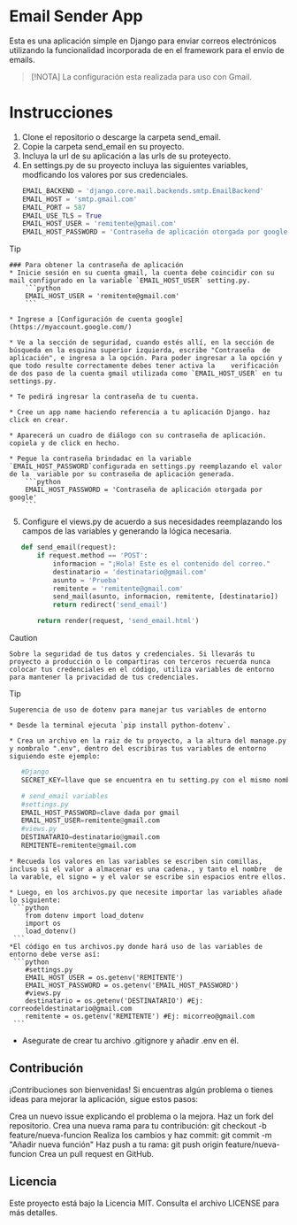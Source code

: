 # Email Sender App

Esta es una aplicación simple en Django para enviar correos electrónicos utilizando la funcionalidad incorporada de en el framework para el envío de emails. 


>[!NOTA]
    La configuración esta realizada para uso con Gmail.


# Instrucciones

1. Clone el repositorio o descarge la carpeta send_email.
2. Copie la carpeta send_email en su proyecto.
3. Incluya la url de su aplicación a las urls de su proteyecto.
4. En settings.py de su proyecto incluya las siguientes variables, modficando los valores por sus credenciales.
    ```python
    EMAIL_BACKEND = 'django.core.mail.backends.smtp.EmailBackend'
    EMAIL_HOST = 'smtp.gmail.com'
    EMAIL_PORT = 587
    EMAIL_USE_TLS = True
    EMAIL_HOST_USER = 'remitente@gmail.com'
    EMAIL_HOST_PASSWORD = 'Contraseña de aplicación otorgada por google'
    ```

>[!TIP]
    ### Para obtener la contraseña de aplicación
    * Inicie sesión en su cuenta gmail, la cuenta debe coincidir con su mail configurado en la variable `EMAIL_HOST_USER` setting.py.
        ```python
        EMAIL_HOST_USER = 'remitente@gmail.com'
        ```

    * Ingrese a [Configuración de cuenta google](https://myaccount.google.com/)

    * Ve a la sección de seguridad, cuando estés allí, en la sección de búsqueda en la esquina superior izquierda, escribe "Contraseña  de aplicación", e ingresa a la opción. Para poder ingresar a la opción y que todo resulte correctamente debes tener activa la    verificación de dos paso de la cuenta gmail utilizada como `EMAIL_HOST_USER` en tu settings.py.

    * Te pedirá ingresar la contraseña de tu cuenta.

    * Cree un app name haciendo referencia a tu aplicación Django. haz click en crear.

    * Aparecerá un cuadro de diálogo con su contraseña de aplicación. copiela y de click en hecho.

    * Pegue la contraseña brindadac en la variable `EMAIL_HOST_PASSWORD`configurada en settings.py reemplazando el valor de la  variable por su contraseña de aplicación generada.
        ```python
        EMAIL_HOST_PASSWORD = 'Contraseña de aplicación otorgada por google'
        ```

5. Configure el views.py de acuerdo a sus necesidades reemplazando los campos de las variables y generando la lógica necesaria.
 ```python
    def send_email(request):
        if request.method == 'POST':
            informacion = "¡Hola! Este es el contenido del correo."
            destinatario = 'destinatario@gmail.com'
            asunto = 'Prueba'
            remitente = 'remitente@gmail.com'
            send_mail(asunto, informacion, remitente, [destinatario])
            return redirect('send_email')

        return render(request, 'send_email.html') 
 ```
>[!CAUTION]
    Sobre la seguridad de tus datos y credenciales. Si llevarás tu proyecto a producción o lo compartiras con terceros recuerda nunca colocar tus credenciales en el código, utiliza variables de entorno para mantener la privacidad de tus credenciales.

>[!TIP]
    Sugerencia de uso de dotenv para manejar tus variables de entorno

    * Desde la terminal ejecuta `pip install python-dotenv`.

    * Crea un archivo en la raiz de tu proyecto, a la altura del manage.py y nombralo ".env", dentro del escribiras tus variables de entorno siguiendo este ejemplo:
 ```python
    #Django
    SECRET_KEY=llave que se encuentra en tu setting.py con el mismo nombre de variable.

    # send_email variables
    #settings.py
    EMAIL_HOST_PASSWORD=clave dada por gmail
    EMAIL_HOST_USER=remitente@gmail.com
    #views.py
    DESTINATARIO=destinatario@gmail.com
    REMITENTE=remitente@gmail.com  
 ```
    * Recueda los valores en las variables se escriben sin comillas, incluso si el valor a almacenar es una cadena., y tanto el nombre  de la varable, el signo = y el valor se escribe sin espacios entre ellos.
    
    * Luego, en los archivos.py que necesite importar las variables añade lo siguiente:
     ```python
        from dotenv import load_dotenv
        import os
        load_dotenv()
     ```
    *El código en tus archivos.py donde hará uso de las variables de entorno debe verse así:
     ```python
        #settings.py
        EMAIL_HOST_USER = os.getenv('REMITENTE')
        EMAIL_HOST_PASSWORD = os.getenv('EMAIL_HOST_PASSWORD')
        #views.py
        destinatario = os.getenv('DESTINATARIO') #Ej: correodeldestinatario@gmail.com
        remitente = os.getenv('REMITENTE') #Ej: micorreo@gmail.com
     ```
    
 * Asegurate de crear tu archivo .gitignore y añadir .env en él. 
 
## Contribución
¡Contribuciones son bienvenidas! Si encuentras algún problema o tienes ideas para mejorar la aplicación, sigue estos pasos:

Crea un nuevo issue explicando el problema o la mejora.
Haz un fork del repositorio.
Crea una nueva rama para tu contribución: git checkout -b feature/nueva-funcion
Realiza los cambios y haz commit: git commit -m "Añadir nueva función"
Haz push a tu rama: git push origin feature/nueva-funcion
Crea un pull request en GitHub.

## Licencia
Este proyecto está bajo la Licencia MIT. Consulta el archivo LICENSE para más detalles.
